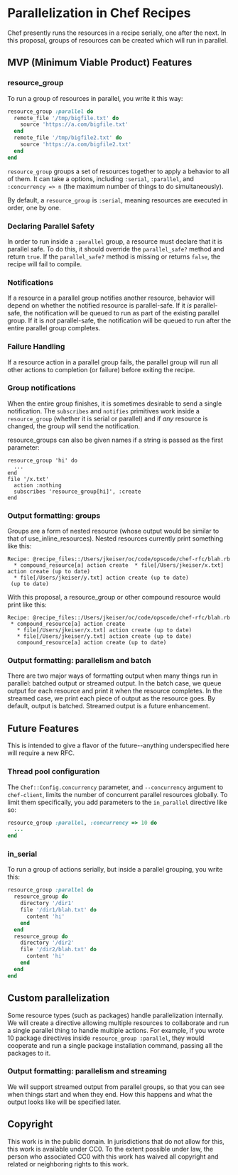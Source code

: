 # Parallelization in Chef Recipes

Chef presently runs the resources in a recipe serially, one after the next.  In this proposal, groups of resources can be created which will run in parallel.

## MVP (Minimum Viable Product) Features

### resource_group

To run a group of resources in parallel, you write it this way:

```ruby
resource_group :parallel do
  remote_file '/tmp/bigfile.txt' do
    source 'https://a.com/bigfile.txt'
  end
  remote_file '/tmp/bigfile2.txt' do
    source 'https://a.com/bigfile2.txt'
  end
end
```

`resource_group` groups a set of resources together to apply a behavior to all of them.  It can take a options, including `:serial`, `:parallel`, and `:concurrency => n` (the maximum number of things to do simultaneously).

By default, a `resource_group` is `:serial`, meaning resources are executed in order, one by one.

### Declaring Parallel Safety

In order to run inside a `:parallel` group, a resource must declare that it is parallel safe.  To do this, it should override the `parallel_safe?` method and return `true`.  If the `parallel_safe?` method is missing or returns `false`, the recipe will fail to compile.

### Notifications

If a resource in a parallel group notifies another resource, behavior will depend on whether the notified resource is parallel-safe.  If it *is* parallel-safe, the notification will be queued to run as part of the existing parallel group.  If it is *not* parallel-safe, the notification will be queued to run after the entire parallel group completes.

### Failure Handling

If a resource action in a parallel group fails, the parallel group will run all other actions to completion (or failure) before exiting the recipe.

### Group notifications

When the entire group finishes, it is sometimes desirable to send a single notification.  The `subscribes` and `notifies` primitives work inside a `resource_group` (whether it is serial or parallel) and if *any* resource is changed, the group will send the notification.

resource_groups can also be given names if a string is passed as the first parameter:

```
resource_group 'hi' do
  ...
end
file '/x.txt'
  action :nothing
  subscribes 'resource_group[hi]', :create
end
```

### Output formatting: groups

Groups are a form of nested resource (whose output would be similar to that of use_inline_resources).  Nested resources currently print something like this:

```
Recipe: @recipe_files::/Users/jkeiser/oc/code/opscode/chef-rfc/blah.rb
  * compound_resource[a] action create  * file[/Users/jkeiser/x.txt] action create (up to date)
  * file[/Users/jkeiser/y.txt] action create (up to date)
 (up to date)
```

With this proposal, a resource_group or other compound resource would print like this:

```
Recipe: @recipe_files::/Users/jkeiser/oc/code/opscode/chef-rfc/blah.rb
 * compound_resource[a] action create
   * file[/Users/jkeiser/x.txt] action create (up to date)
   * file[/Users/jkeiser/y.txt] action create (up to date)
   compound_resource[a] action create (up to date)
```

### Output formatting: parallelism and batch

There are two major ways of formatting output when many things run in parallel: batched output or streamed output.  In the batch case, we queue output for each resource and print it when the resource completes.  In the streamed case, we print each piece of output as the resource goes.  By default, output is batched.  Streamed output is a future enhancement.

## Future Features

This is intended to give a flavor of the future--anything underspecified here will require a new RFC.

### Thread pool configuration

The `Chef::Config.concurrency` parameter, and `--concurrency` argument to `chef-client`, limits the number of concurrent parallel resources globally.  To limit them specifically, you add parameters to the `in_parallel` directive like so:

```ruby
resource_group :parallel, :concurrency => 10 do
  ...
end
```

### in_serial

To run a group of actions serially, but inside a parallel grouping, you write this:

```ruby
resource_group :parallel do
  resource_group do
    directory '/dir1'
    file '/dir1/blah.txt' do
      content 'hi'
    end
  end
  resource_group do
    directory '/dir2'
    file '/dir2/blah.txt' do
      content 'hi'
    end
  end
end
```

## Custom parallelization

Some resource types (such as packages) handle parallelization internally.  We will create a directive allowing multiple resources to collaborate and run a single parallel thing to handle multiple actions.  For example, if you wrote 10 package directives inside `resource_group :parallel`, they would cooperate and run a single package installation command, passing all the packages to it.

### Output formatting: parallelism and streaming

We will support streamed output from parallel groups, so that you can see when things start and when they end.  How this happens and what the output looks like will be specified later.

## Copyright

This work is in the public domain. In jurisdictions that do not allow for this,
this work is available under CC0. To the extent possible under law, the person
who associated CC0 with this work has waived all copyright and related or
neighboring rights to this work.
